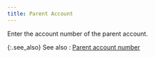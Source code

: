 ```yaml
---
title: Parent Account
---
```



Enter the account number of the parent account.


{:.see_also}
See also
: [Parent  account number](JavaScript:RelatedTopics1.Click())<!--Metadata type="DesignerControl" startspan
<object CLASSID="clsid:ADB880A6-D8FF-11CF-9377-00AA003B7A11"
	ID=RelatedTopics1
	TYPE="application/x-oleobject">
</object>-->

<object classid="clsid:ADB880A6-D8FF-11CF-9377-00AA003B7A11" id="RelatedTopics1" type="application/x-oleobject"> 
 <param name="Command" value="Related Topics">
<param name="Window" value="second">
<param name="Item1" value="Parent account number;{{site.sc_chm}}/options/acc-info/coa/chart-of-accounts-details/parent_account_number.html">
</object><!--Metadata type="DesignerControl" endspan-->
